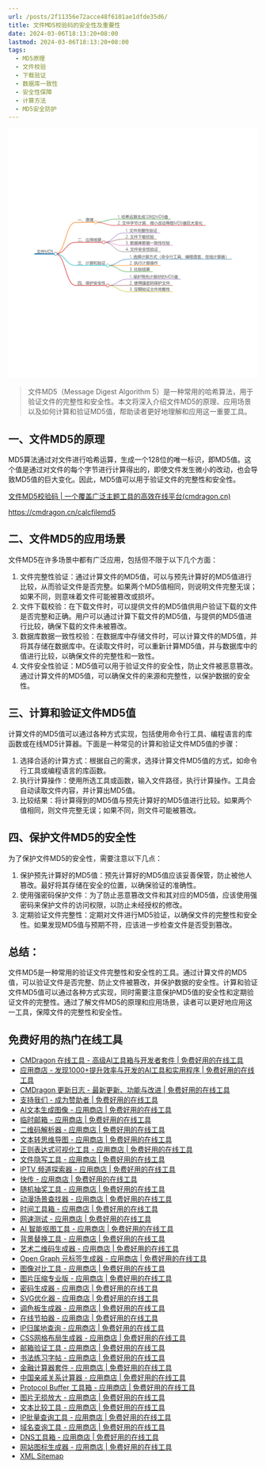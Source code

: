```yaml
---
url: /posts/2f11356e72acce48f6101ae1dfde35d6/
title: 文件MD5校验码的安全性及重要性
date: 2024-03-06T18:13:20+08:00
lastmod: 2024-03-06T18:13:20+08:00
tags:
  - MD5原理
  - 文件校验
  - 下载验证
  - 数据库一致性
  - 安全性保障
  - 计算方法
  - MD5安全防护
---
```



<img src="/images/2024_03_06 18_12_36.png" title="2024_03_06 18_12_36.png" alt="2024_03_06 18_12_36.png"/>


> 文件MD5（Message Digest Algorithm 5）是一种常用的哈希算法，用于验证文件的完整性和安全性。本文将深入介绍文件MD5的原理、应用场景以及如何计算和验证MD5值，帮助读者更好地理解和应用这一重要工具。

## 一、文件MD5的原理

MD5算法通过对文件进行哈希运算，生成一个128位的唯一标识，即MD5值。这个值是通过对文件的每个字节进行计算得出的，即使文件发生微小的改动，也会导致MD5值的巨大变化。因此，MD5值可以用于验证文件的完整性和安全性。

[文件MD5校验码 | 一个覆盖广泛主题工具的高效在线平台(cmdragon.cn)](https://cmdragon.cn/calcfilemd5)

https://cmdragon.cn/calcfilemd5

## 二、文件MD5的应用场景

文件MD5在许多场景中都有广泛应用，包括但不限于以下几个方面：

1. 文件完整性验证：通过计算文件的MD5值，可以与预先计算好的MD5值进行比较，从而验证文件是否完整。如果两个MD5值相同，则说明文件完整无误；如果不同，则意味着文件可能被篡改或损坏。
2. 文件下载校验：在下载文件时，可以提供文件的MD5值供用户验证下载的文件是否完整和正确。用户可以通过计算下载文件的MD5值，与提供的MD5值进行比较，确保下载的文件未被篡改。
3. 数据库数据一致性校验：在数据库中存储文件时，可以计算文件的MD5值，并将其存储在数据库中。在读取文件时，可以重新计算MD5值，并与数据库中的值进行比较，以确保文件的完整性和一致性。
4. 文件安全性验证：MD5值可以用于验证文件的安全性，防止文件被恶意篡改。通过计算文件的MD5值，可以确保文件的来源和完整性，以保护数据的安全性。

## 三、计算和验证文件MD5值

计算文件的MD5值可以通过各种方式实现，包括使用命令行工具、编程语言的库函数或在线MD5计算器。下面是一种常见的计算和验证文件MD5值的步骤：

1. 选择合适的计算方式：根据自己的需求，选择计算文件MD5值的方式，如命令行工具或编程语言的库函数。
2. 执行计算操作：使用所选工具或函数，输入文件路径，执行计算操作。工具会自动读取文件内容，并计算出MD5值。
3. 比较结果：将计算得到的MD5值与预先计算好的MD5值进行比较。如果两个值相同，则文件完整无误；如果不同，则文件可能被篡改。

## 四、保护文件MD5的安全性

为了保护文件MD5的安全性，需要注意以下几点：

1. 保护预先计算好的MD5值：预先计算好的MD5值应该妥善保管，防止被他人篡改。最好将其存储在安全的位置，以确保验证的准确性。
2. 使用强密码保护文件：为了防止恶意篡改文件和其对应的MD5值，应该使用强密码来保护文件的访问权限，以防止未经授权的修改。
3. 定期验证文件完整性：定期对文件进行MD5验证，以确保文件的完整性和安全性。如果发现MD5值与预期不符，应该进一步检查文件是否受到篡改。

## 总结：

文件MD5是一种常用的验证文件完整性和安全性的工具。通过计算文件的MD5值，可以验证文件是否完整、防止文件被篡改，并保护数据的安全性。计算和验证文件MD5值可以通过各种方式实现，同时需要注意保护MD5值的安全性和定期验证文件的完整性。通过了解文件MD5的原理和应用场景，读者可以更好地应用这一工具，保障文件的完整性和安全性。

## 免费好用的热门在线工具

- [CMDragon 在线工具 - 高级AI工具箱与开发者套件 | 免费好用的在线工具](https://tools.cmdragon.cn/zh)
- [应用商店 - 发现1000+提升效率与开发的AI工具和实用程序 | 免费好用的在线工具](https://tools.cmdragon.cn/zh/apps?category=trending)
- [CMDragon 更新日志 - 最新更新、功能与改进 | 免费好用的在线工具](https://tools.cmdragon.cn/zh/changelog)
- [支持我们 - 成为赞助者 | 免费好用的在线工具](https://tools.cmdragon.cn/zh/sponsor)
- [AI文本生成图像 - 应用商店 | 免费好用的在线工具](https://tools.cmdragon.cn/zh/apps/text-to-image-ai)
- [临时邮箱 - 应用商店 | 免费好用的在线工具](https://tools.cmdragon.cn/zh/apps/temp-email)
- [二维码解析器 - 应用商店 | 免费好用的在线工具](https://tools.cmdragon.cn/zh/apps/qrcode-parser)
- [文本转思维导图 - 应用商店 | 免费好用的在线工具](https://tools.cmdragon.cn/zh/apps/text-to-mindmap)
- [正则表达式可视化工具 - 应用商店 | 免费好用的在线工具](https://tools.cmdragon.cn/zh/apps/regex-visualizer)
- [文件隐写工具 - 应用商店 | 免费好用的在线工具](https://tools.cmdragon.cn/zh/apps/steganography-tool)
- [IPTV 频道探索器 - 应用商店 | 免费好用的在线工具](https://tools.cmdragon.cn/zh/apps/iptv-explorer)
- [快传 - 应用商店 | 免费好用的在线工具](https://tools.cmdragon.cn/zh/apps/snapdrop)
- [随机抽奖工具 - 应用商店 | 免费好用的在线工具](https://tools.cmdragon.cn/zh/apps/lucky-draw)
- [动漫场景查找器 - 应用商店 | 免费好用的在线工具](https://tools.cmdragon.cn/zh/apps/anime-scene-finder)
- [时间工具箱 - 应用商店 | 免费好用的在线工具](https://tools.cmdragon.cn/zh/apps/time-toolkit)
- [网速测试 - 应用商店 | 免费好用的在线工具](https://tools.cmdragon.cn/zh/apps/speed-test)
- [AI 智能抠图工具 - 应用商店 | 免费好用的在线工具](https://tools.cmdragon.cn/zh/apps/background-remover)
- [背景替换工具 - 应用商店 | 免费好用的在线工具](https://tools.cmdragon.cn/zh/apps/background-replacer)
- [艺术二维码生成器 - 应用商店 | 免费好用的在线工具](https://tools.cmdragon.cn/zh/apps/artistic-qrcode)
- [Open Graph 元标签生成器 - 应用商店 | 免费好用的在线工具](https://tools.cmdragon.cn/zh/apps/open-graph-generator)
- [图像对比工具 - 应用商店 | 免费好用的在线工具](https://tools.cmdragon.cn/zh/apps/image-comparison)
- [图片压缩专业版 - 应用商店 | 免费好用的在线工具](https://tools.cmdragon.cn/zh/apps/image-compressor)
- [密码生成器 - 应用商店 | 免费好用的在线工具](https://tools.cmdragon.cn/zh/apps/password-generator)
- [SVG优化器 - 应用商店 | 免费好用的在线工具](https://tools.cmdragon.cn/zh/apps/svg-optimizer)
- [调色板生成器 - 应用商店 | 免费好用的在线工具](https://tools.cmdragon.cn/zh/apps/color-palette)
- [在线节拍器 - 应用商店 | 免费好用的在线工具](https://tools.cmdragon.cn/zh/apps/online-metronome)
- [IP归属地查询 - 应用商店 | 免费好用的在线工具](https://tools.cmdragon.cn/zh/apps/ip-geolocation)
- [CSS网格布局生成器 - 应用商店 | 免费好用的在线工具](https://tools.cmdragon.cn/zh/apps/css-grid-layout)
- [邮箱验证工具 - 应用商店 | 免费好用的在线工具](https://tools.cmdragon.cn/zh/apps/email-validator)
- [书法练习字帖 - 应用商店 | 免费好用的在线工具](https://tools.cmdragon.cn/zh/apps/calligraphy-practice)
- [金融计算器套件 - 应用商店 | 免费好用的在线工具](https://tools.cmdragon.cn/zh/apps/finance-calculator-suite)
- [中国亲戚关系计算器 - 应用商店 | 免费好用的在线工具](https://tools.cmdragon.cn/zh/apps/chinese-kinship-calculator)
- [Protocol Buffer 工具箱 - 应用商店 | 免费好用的在线工具](https://tools.cmdragon.cn/zh/apps/protobuf-toolkit)
- [图片无损放大 - 应用商店 | 免费好用的在线工具](https://tools.cmdragon.cn/zh/apps/image-upscaler)
- [文本比较工具 - 应用商店 | 免费好用的在线工具](https://tools.cmdragon.cn/zh/apps/text-compare)
- [IP批量查询工具 - 应用商店 | 免费好用的在线工具](https://tools.cmdragon.cn/zh/apps/ip-batch-lookup)
- [域名查询工具 - 应用商店 | 免费好用的在线工具](https://tools.cmdragon.cn/zh/apps/domain-finder)
- [DNS工具箱 - 应用商店 | 免费好用的在线工具](https://tools.cmdragon.cn/zh/apps/dns-toolkit)
- [网站图标生成器 - 应用商店 | 免费好用的在线工具](https://tools.cmdragon.cn/zh/apps/favicon-generator)
- [XML Sitemap](https://tools.cmdragon.cn/sitemap_index.xml)

